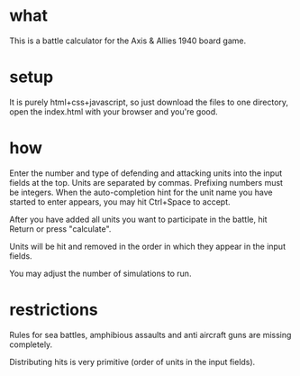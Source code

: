 # what

This is a battle calculator for the Axis & Allies 1940 board game.

# setup

It is purely html+css+javascript, so just download the files to one directory, open the index.html with your browser and you're good.

# how

Enter the number and type of defending and attacking units into the input fields at the top.
Units are separated by commas. Prefixing numbers must be integers. When the auto-completion hint for the unit name you have started to enter appears, you may hit Ctrl+Space to accept.

After you have added all units you want to participate in the battle, hit Return or press "calculate".

Units will be hit and removed in the order in which they appear in the input fields.

You may adjust the number of simulations to run.

# restrictions

Rules for sea battles, amphibious assaults and anti aircraft guns are missing completely.

Distributing hits is very primitive (order of units in the input fields).
